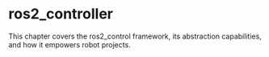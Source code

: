 # ros2_controller

This chapter covers the ros2_control framework, its abstraction capabilities, and how it empowers robot projects.
